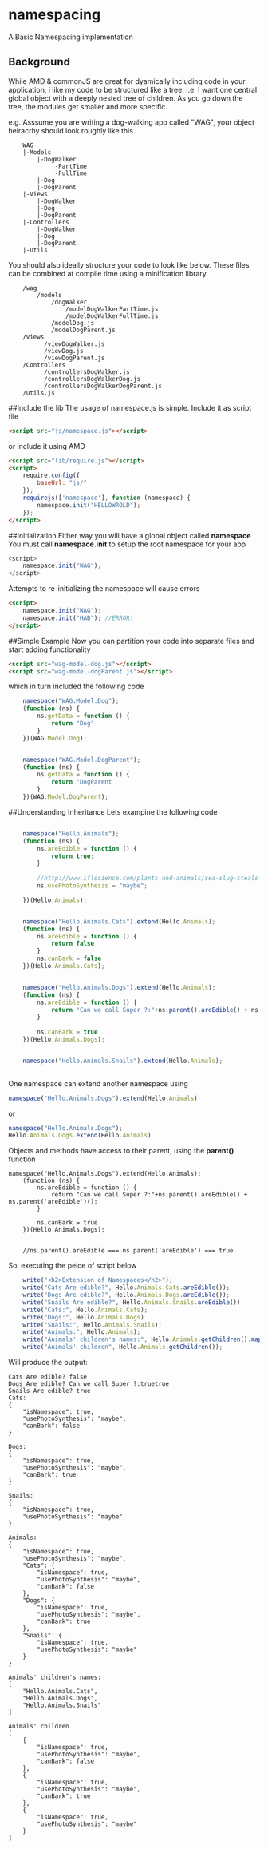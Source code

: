 # namespacing
A Basic Namespacing implementation 

## Background
While AMD & commonJS are great for dyamically including code in your application, i like my code to be structured like a tree. I.e. I want one central global object with a deeply nested tree of children. As you go down the tree, the modules get smaller and more specific. 

  e.g. Asssume you are writing a dog-walking app called "WAG", your object heiracrhy should look roughly like this

```
    WAG
    |-Models
        |-DogWalker
            |-PartTime
            |-FullTime
        |-Dog
        |-DogParent
    |-Views
        |-DogWalker
        |-Dog
        |-DogParent    
    |-Controllers
        |-DogWalker
        |-Dog
        |-DogParent    
    |-Utils
```

You should also ideally structure your code to look like below. These files can be combined at compile time using a minification library.
```
    /wag
        /models
            /dogWalker
                /modelDogWalkerPartTime.js
                /modelDogWalkerFullTime.js
            /modelDog.js
            /modelDogParent.js
    /Views
          /viewDogWalker.js
          /viewDog.js
          /viewDogParent.js    
    /Controllers
          /controllersDogWalker.js
          /controllersDogWalkerDog.js
          /controllersDogWalkerDogParent.js    
    /utils.js
```

##Include the lib
The usage of namespace.js is simple. Include it as script file
```html
<script src="js/namespace.js"></script>
```

or include it using AMD
```html
<script src="lib/require.js"></script>
<script>
    require.config({
        baseUrl: "js/"
    });
    requirejs(['namespace'], function (namespace) {
        namespace.init("HELLOWROLD");
    });
</script>
```

##Initialization
Either way you will have a global object called **namespace**
You must call **namespace.init** to setup the root namespace for your app
```javascript
<script>
    namespace.init("WAG");
</script>
```

Attempts to re-initializing the namespace will cause errors
```html
<script>
    namespace.init("WAG");
    namespace.init("HAB"); //ERROR!
</script>
```

##Simple Example
Now you can partition your code into separate files and start adding functionality
```html
<script src="wag-model-dog.js"></script>
<script src="wag-model-dogParent.js"></script>
```
which in turn included the following code
```javascript
    namespace("WAG.Model.Dog");
    (function (ns) {
        ns.getData = function () {
            return "Dog"
        }
    })(WAG.Model.Dog);


    namespace("WAG.Model.DogParent");
    (function (ns) {
        ns.getData = function () {
            return "DogParent
        }
    })(WAG.Model.DogParent);
```


##Understanding Inheritance
Lets exampine the following code
```javascript

    namespace("Hello.Animals");
    (function (ns) {
        ns.areEdible = function () {
            return true;
        }
        
        //http://www.iflscience.com/plants-and-animals/sea-slug-steals-photosynthesis-genes-its-algae-meal
        ns.usePhotoSynthesis = "maybe"; 

    })(Hello.Animals);


    namespace("Hello.Animals.Cats").extend(Hello.Animals);
    (function (ns) {
        ns.areEdible = function () {
            return false
        }
        ns.canBark = false
    })(Hello.Animals.Cats);


    namespace("Hello.Animals.Dogs").extend(Hello.Animals);
    (function (ns) {
        ns.areEdible = function () {
            return "Can we call Super ?:"+ns.parent().areEdible() + ns.parent('areEdible')();
        }
        
        ns.canBark = true
    })(Hello.Animals.Dogs);


    namespace("Hello.Animals.Snails").extend(Hello.Animals);
    
```
    
One namespace can extend another namespace using 
```javascript
namespace("Hello.Animals.Dogs").extend(Hello.Animals)
```
or
```javascript
namespace("Hello.Animals.Dogs");
Hello.Animals.Dogs.extend(Hello.Animals)
```

Objects and methods have access to their parent, using the **parent()** function
```
namespace("Hello.Animals.Dogs").extend(Hello.Animals);
    (function (ns) {
        ns.areEdible = function () {
            return "Can we call Super ?:"+ns.parent().areEdible() + ns.parent('areEdible')();
        }
           
        ns.canBark = true
    })(Hello.Animals.Dogs);
    
    
    //ns.parent().areEdible === ns.parent('areEdible') === true
```



So, executing the peice of script below
```javascript
    write("<h2>Extension of Namespaces</h2>");
    write("Cats Are edible?", Hello.Animals.Cats.areEdible());
    write("Dogs Are edible?", Hello.Animals.Dogs.areEdible());
    write("Snails Are edible?", Hello.Animals.Snails.areEdible())
    write("Cats:", Hello.Animals.Cats);
    write("Dogs:", Hello.Animals.Dogs)
    write("Snails:", Hello.Animals.Snails);
    write("Animals:", Hello.Animals);
    write("Animals' children's names:", Hello.Animals.getChildren().map(function(o){return o.getNSName()}));
    write("Animals' children", Hello.Animals.getChildren());
```

Will produce the output:
```
Cats Are edible? false
Dogs Are edible? Can we call Super ?:truetrue
Snails Are edible? true
Cats:
{
    "isNamespace": true,
    "usePhotoSynthesis": "maybe",
    "canBark": false
}

Dogs:
{
    "isNamespace": true,
    "usePhotoSynthesis": "maybe",
    "canBark": true
}

Snails:
{
    "isNamespace": true,
    "usePhotoSynthesis": "maybe"
}

Animals:
{
    "isNamespace": true,
    "usePhotoSynthesis": "maybe",
    "Cats": {
        "isNamespace": true,
        "usePhotoSynthesis": "maybe",
        "canBark": false
    },
    "Dogs": {
        "isNamespace": true,
        "usePhotoSynthesis": "maybe",
        "canBark": true
    },
    "Snails": {
        "isNamespace": true,
        "usePhotoSynthesis": "maybe"
    }
}

Animals' children's names:
[
    "Hello.Animals.Cats",
    "Hello.Animals.Dogs",
    "Hello.Animals.Snails"
]

Animals' children
[
    {
        "isNamespace": true,
        "usePhotoSynthesis": "maybe",
        "canBark": false
    },
    {
        "isNamespace": true,
        "usePhotoSynthesis": "maybe",
        "canBark": true
    },
    {
        "isNamespace": true,
        "usePhotoSynthesis": "maybe"
    }
]
```



    

